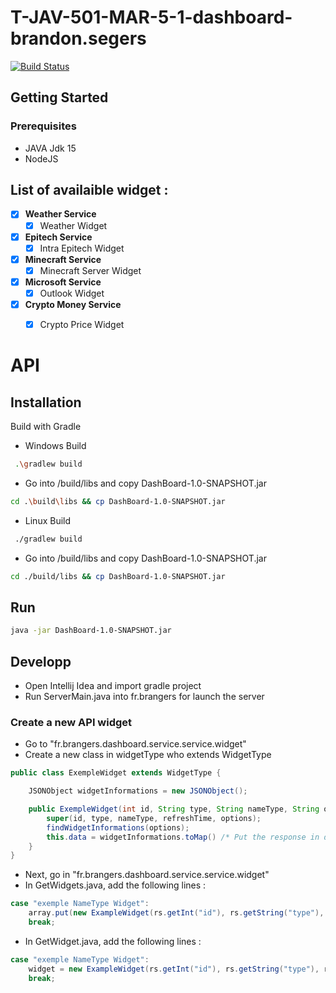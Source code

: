 # T-JAV-501-MAR-5-1-dashboard-brandon.segers
[![Build Status](https://travis-ci.com/Brasegon/DashBoard.svg?token=9x6YSMXsF91xTCYR2pby&branch=main)](https://travis-ci.com/Brasegon/DashBoard)

## Getting Started

### Prerequisites
* JAVA Jdk 15
* NodeJS

## List of availaible widget :
- [x] __Weather Service__
  - [x] Weather Widget
- [x] __Epitech Service__
  - [x] Intra Epitech Widget
- [x] __Minecraft Service__
  - [x] Minecraft Server Widget
- [x] __Microsoft Service__
  - [x] Outlook Widget
- [x] __Crypto Money Service__
  - [x] Crypto Price Widget


# API

## Installation
Build with Gradle <br>
* Windows Build
 ```sh
  .\gradlew build
  ```
  * Go into /build/libs and copy DashBoard-1.0-SNAPSHOT.jar
   ```sh
  cd .\build\libs && cp DashBoard-1.0-SNAPSHOT.jar
  ```
  * Linux Build
 ```sh
  ./gradlew build
  ```
  * Go into /build/libs and copy DashBoard-1.0-SNAPSHOT.jar
   ```sh
  cd ./build/libs && cp DashBoard-1.0-SNAPSHOT.jar
  ```
## Run
```sh
java -jar DashBoard-1.0-SNAPSHOT.jar
  ```

## Developp
* Open Intellij Idea and import gradle project
* Run ServerMain.java into fr.brangers for launch the server

### Create a new API widget
* Go to "fr.brangers.dashboard.service.service.widget"
* Create a new class in widgetType who extends WidgetType

```java
public class ExempleWidget extends WidgetType {

    JSONObject widgetInformations = new JSONObject();

    public ExempleWidget(int id, String type, String nameType, String options, int refreshTime) {
        super(id, type, nameType, refreshTime, options);
        findWidgetInformations(options);
        this.data = widgetInformations.toMap() /* Put the response in data */
    }
}
  ```
* Next, go in "fr.brangers.dashboard.service.service.widget"
* In GetWidgets.java, add the following lines :
```java
case "exemple NameType Widget":
    array.put(new ExampleWidget(rs.getInt("id"), rs.getString("type"), rs.getString("widget_type"), rs.getInt("refreshTime"), rs.getString("options")));
    break;
 ```
* In GetWidget.java, add the following lines :
```java
case "exemple NameType Widget":
    widget = new ExampleWidget(rs.getInt("id"), rs.getString("type"), rs.getString("widget_type"), rs.getInt("refreshTime"), rs.getString("options"));
    break;
 ```
